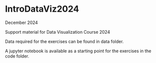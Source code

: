 # IntroDataViz2024

December 2024

Support material for Data Visualization Course 2024

Data required for the exercises can be found in data folder.

A jupyter notebook is available as a starting point for the exercises in the code folder.


